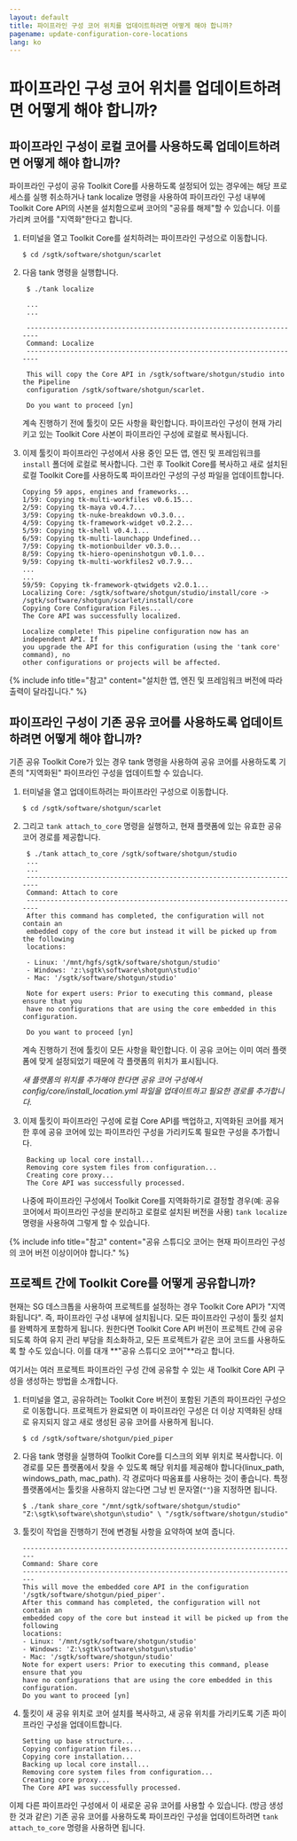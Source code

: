 ```yaml
---
layout: default
title: 파이프라인 구성 코어 위치를 업데이트하려면 어떻게 해야 합니까?
pagename: update-configuration-core-locations
lang: ko
---
```


# 파이프라인 구성 코어 위치를 업데이트하려면 어떻게 해야 합니까?

## 파이프라인 구성이 로컬 코어를 사용하도록 업데이트하려면 어떻게 해야 합니까?

파이프라인 구성이 공유 Toolkit Core를 사용하도록 설정되어 있는 경우에는 해당 프로세스를 실행 취소하거나 tank localize 명령을 사용하여 파이프라인 구성 내부에 Toolkit Core API의 사본을 설치함으로써 코어의 "공유를 해제"할 수 있습니다. 이를 가리켜 코어를 "지역화"한다고 합니다.

1.  터미널을 열고 Toolkit Core를 설치하려는 파이프라인 구성으로 이동합니다.

        $ cd /sgtk/software/shotgun/scarlet

2.  다음 tank 명령을 실행합니다.

         $ ./tank localize

         ...
         ...

         ----------------------------------------------------------------------
         Command: Localize
         ----------------------------------------------------------------------

         This will copy the Core API in /sgtk/software/shotgun/studio into the Pipeline
         configuration /sgtk/software/shotgun/scarlet.

         Do you want to proceed [yn]

    계속 진행하기 전에 툴킷이 모든 사항을 확인합니다. 파이프라인 구성이 현재 가리키고 있는 Toolkit Core 사본이 파이프라인 구성에 로컬로 복사됩니다.

3.  이제 툴킷이 파이프라인 구성에서 사용 중인 모든 앱, 엔진 및 프레임워크를 `install` 폴더에 로컬로 복사합니다. 그런 후 Toolkit Core를 복사하고 새로 설치된 로컬 Toolkit Core를 사용하도록 파이프라인 구성의 구성 파일을 업데이트합니다.

        Copying 59 apps, engines and frameworks...
        1/59: Copying tk-multi-workfiles v0.6.15...
        2/59: Copying tk-maya v0.4.7...
        3/59: Copying tk-nuke-breakdown v0.3.0...
        4/59: Copying tk-framework-widget v0.2.2...
        5/59: Copying tk-shell v0.4.1...
        6/59: Copying tk-multi-launchapp Undefined...
        7/59: Copying tk-motionbuilder v0.3.0...
        8/59: Copying tk-hiero-openinshotgun v0.1.0...
        9/59: Copying tk-multi-workfiles2 v0.7.9...
        ...
        ...
        59/59: Copying tk-framework-qtwidgets v2.0.1...
        Localizing Core: /sgtk/software/shotgun/studio/install/core ->
        /sgtk/software/shotgun/scarlet/install/core
        Copying Core Configuration Files...
        The Core API was successfully localized.

        Localize complete! This pipeline configuration now has an independent API. If
        you upgrade the API for this configuration (using the 'tank core' command), no
        other configurations or projects will be affected.

{% include info title="참고" content="설치한 앱, 엔진 및 프레임워크 버전에 따라 출력이 달라집니다." %}

## 파이프라인 구성이 기존 공유 코어를 사용하도록 업데이트하려면 어떻게 해야 합니까?

기존 공유 Toolkit Core가 있는 경우 tank 명령을 사용하여 공유 코어를 사용하도록 기존의 "지역화된" 파이프라인 구성을 업데이트할 수 있습니다.

1.  터미널을 열고 업데이트하려는 파이프라인 구성으로 이동합니다.

        $ cd /sgtk/software/shotgun/scarlet

2.  그리고 `tank attach_to_core` 명령을 실행하고, 현재 플랫폼에 있는 유효한 공유 코어 경로를 제공합니다.

         $ ./tank attach_to_core /sgtk/software/shotgun/studio
         ...
         ...
         ----------------------------------------------------------------------
         Command: Attach to core
         ----------------------------------------------------------------------
         After this command has completed, the configuration will not contain an
         embedded copy of the core but instead it will be picked up from the following
         locations:

         - Linux: '/mnt/hgfs/sgtk/software/shotgun/studio'
         - Windows: 'z:\sgtk\software\shotgun\studio'
         - Mac: '/sgtk/software/shotgun/studio'

         Note for expert users: Prior to executing this command, please ensure that you
         have no configurations that are using the core embedded in this configuration.

         Do you want to proceed [yn]

    계속 진행하기 전에 툴킷이 모든 사항을 확인합니다. 이 공유 코어는 이미 여러 플랫폼에 맞게 설정되었기 때문에 각 플랫폼의 위치가 표시됩니다.

    _새 플랫폼의 위치를 추가해야 한다면 공유 코어 구성에서 config/core/install_location.yml 파일을 업데이트하고 필요한 경로를 추가합니다._

3.  이제 툴킷이 파이프라인 구성에 로컬 Core API를 백업하고, 지역화된 코어를 제거한 후에 공유 코어에 있는 파이프라인 구성을 가리키도록 필요한 구성을 추가합니다.

         Backing up local core install...
         Removing core system files from configuration...
         Creating core proxy...
         The Core API was successfully processed.

    나중에 파이프라인 구성에서 Toolkit Core를 지역화하기로 결정할 경우(예: 공유 코어에서 파이프라인 구성을 분리하고 로컬로 설치된 버전을 사용) `tank localize` 명령을 사용하여 그렇게 할 수 있습니다.

{% include info title="참고" content="공유 스튜디오 코어는 현재 파이프라인 구성의 코어 버전 이상이어야 합니다." %}

## 프로젝트 간에 Toolkit Core를 어떻게 공유합니까?

현재는 SG 데스크톱을 사용하여 프로젝트를 설정하는 경우 Toolkit Core API가 "지역화됩니다". 즉, 파이프라인 구성 내부에 설치됩니다. 모든 파이프라인 구성이 툴킷 설치를 완벽하게 포함하게 됩니다. 원한다면 Toolkit Core API 버전이 프로젝트 간에 공유되도록 하여 유지 관리 부담을 최소화하고, 모든 프로젝트가 같은 코어 코드를 사용하도록 할 수도 있습니다. 이를 대개 **"공유 스튜디오 코어"**라고 합니다.

여기서는 여러 프로젝트 파이프라인 구성 간에 공유할 수 있는 새 Toolkit Core API 구성을 생성하는 방법을 소개합니다.

1.  터미널을 열고, 공유하려는 Toolkit Core 버전이 포함된 기존의 파이프라인 구성으로 이동합니다. 프로젝트가 완료되면 이 파이프라인 구성은 더 이상 지역화된 상태로 유지되지 않고 새로 생성된 공유 코어를 사용하게 됩니다.

        $ cd /sgtk/software/shotgun/pied_piper

2.  다음 tank 명령을 실행하여 Toolkit Core를 디스크의 외부 위치로 복사합니다. 이 경로를 모든 플랫폼에서 찾을 수 있도록 해당 위치를 제공해야 합니다(linux_path, windows_path, mac_path). 각 경로마다 따옴표를 사용하는 것이 좋습니다. 특정 플랫폼에서는 툴킷을 사용하지 않는다면 그냥 빈 문자열(`""`)을 지정하면 됩니다.

        $ ./tank share_core "/mnt/sgtk/software/shotgun/studio" "Z:\sgtk\software\shotgun\studio" \ "/sgtk/software/shotgun/studio"

3.  툴킷이 작업을 진행하기 전에 변경될 사항을 요약하여 보여 줍니다.

        ----------------------------------------------------------------------
        Command: Share core
        ----------------------------------------------------------------------
        This will move the embedded core API in the configuration
        '/sgtk/software/shotgun/pied_piper'.
        After this command has completed, the configuration will not contain an
        embedded copy of the core but instead it will be picked up from the following
        locations:
        - Linux: '/mnt/sgtk/software/shotgun/studio'
        - Windows: 'Z:\sgtk\software\shotgun\studio'
        - Mac: '/sgtk/software/shotgun/studio'
        Note for expert users: Prior to executing this command, please ensure that you
        have no configurations that are using the core embedded in this configuration.
        Do you want to proceed [yn]

4.  툴킷이 새 공유 위치로 코어 설치를 복사하고, 새 공유 위치를 가리키도록 기존 파이프라인 구성을 업데이트합니다.

        Setting up base structure...
        Copying configuration files...
        Copying core installation...
        Backing up local core install...
        Removing core system files from configuration...
        Creating core proxy...
        The Core API was successfully processed.

이제 다른 파이프라인 구성에서 이 새로운 공유 코어를 사용할 수 있습니다. (방금 생성한 것과 같은) 기존 공유 코어를 사용하도록 파이프라인 구성을 업데이트하려면 `tank attach_to_core` 명령을 사용하면 됩니다.
